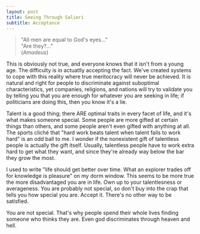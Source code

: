 ```yaml
---
layout: post
title: Seeing Through Salieri
subtitle: Acceptance
---
```


>"All men are equal to God's eyes..."<br>"Are they?..."<br>(<i>Amadeus</i>)

This is obviously not true, and everyone knows that it isn't from a young age. The difficulty is in actuatlly accepting the fact. We've created systems to cope with this reality where true meritocracy will never be achieved. It is natural and right for people to discriminate against suboptimal characteristics, yet companies, religions, and nations will try to validate you by telling you that you are enough for whatever you are seeking in life; if politicians are doing this, then you know it's a lie. 

Talent is a good thing; there ARE optimal traits in every facet of life, and it's what makes someone special. Some people are more gifted at certain things than others, and some people aren't even gifted with anything at all. The sports cliché that "hard work beats talent when talent fails to work hard" is an odd ball to me. I wonder if the nonexistent gift of talentless people is actually the gift itself. Usually, talentless people have to work extra hard to get what they want, and since they're already way below the bar they grow the most. 

I used to write "life should get better over time. What an explorer trades off for knowledge is pleasure" on my dorm window. This seems to be more true the more disadvantaged you are in life. Own up to your talentlesness or averageness. You are probably not special, so don't buy into the crap that tells you how special you are. Accept it. There's no other way to be satisfied. 

You are not special. That's why people spend their whole lives finding someone who thinks they are. Even god discriminates through heaven and hell.
